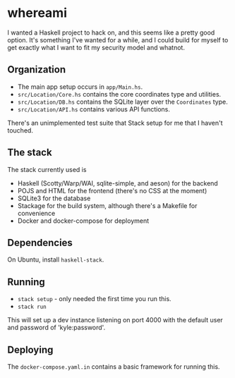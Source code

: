 # whereami

I wanted a Haskell project to hack on, and this seems like a pretty good
option. It's something I've wanted for a while, and I could build for
myself to get exactly what I want to fit my security model and whatnot.

## Organization

- The main app setup occurs in `app/Main.hs`.
- `src/Location/Core.hs` contains the core coordinates type and utilities.
- `src/Location/DB.hs` contains the SQLite layer over the `Coordinates` type.
- `src/Location/API.hs` contains various API functions.

There's an unimplemented test suite that Stack setup for me that I haven't touched.

## The stack

The stack currently used is

+ Haskell (Scotty/Warp/WAI, sqlite-simple, and aeson) for the backend
+ POJS and HTML for the frontend (there's no CSS at the moment)
+ SQLite3 for the database
+ Stackage for the build system, although there's a Makefile for convenience
+ Docker and docker-compose for deployment

## Dependencies

On Ubuntu, install `haskell-stack`.

## Running

- `stack setup` - only needed the first time you run this.
- `stack run`

This will set up a dev instance listening on port 4000 with the default user
and password of 'kyle:password'.

## Deploying

The `docker-compose.yaml.in` contains a basic framework for running this.